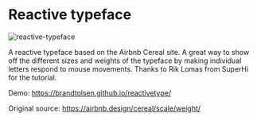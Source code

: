 # Reactive typeface

![reactive-typeface](https://user-images.githubusercontent.com/57196671/99825359-38cc6300-2b57-11eb-96be-e775ecc21a3a.png)

A reactive typeface based on the Airbnb Cereal site. A great way to show off the different sizes and weights of the typeface by making individual letters respond to mouse movements. Thanks to Rik Lomas from SuperHi for the tutorial.

Demo: https://brandtolsen.github.io/reactivetype/

Original source: https://airbnb.design/cereal/scale/weight/
